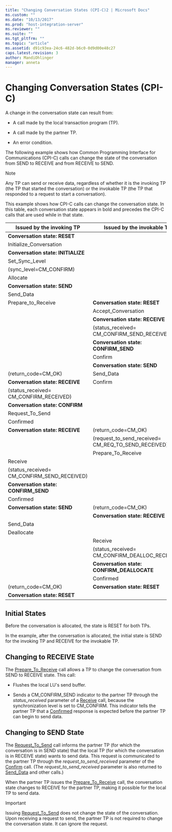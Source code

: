 ```yaml
---
title: "Changing Conversation States (CPI-C)2 | Microsoft Docs"
ms.custom: ""
ms.date: "10/13/2017"
ms.prod: "host-integration-server"
ms.reviewer: ""
ms.suite: ""
ms.tgt_pltfrm: ""
ms.topic: "article"
ms.assetid: d91c93ea-24c6-482d-b6c0-0d9d00e48c27
caps.latest.revision: 3
author: MandiOhlinger
manager: anneta
---
```

# Changing Conversation States (CPI-C)
A change in the conversation state can result from:  
  
-   A call made by the local transaction program (TP).  
  
-   A call made by the partner TP.  
  
-   An error condition.  
  
 The following example shows how Common Programming Interface for Communications (CPI-C) calls can change the state of the conversation from SEND to RECEIVE and from RECEIVE to SEND.  
  
> [!NOTE]
>  Any TP can send or receive data, regardless of whether it is the invoking TP (the TP that started the conversation) or the invokable TP (the TP that responded to a request to start a conversation).  
  
 This example shows how CPI-C calls can change the conversation state. In this table, each conversation state appears in bold and precedes the CPI-C calls that are used while in that state.  
  
|Issued by the invoking TP|Issued by the invokable TP|  
|-------------------------------|--------------------------------|  
|**Conversation state: RESET**||  
|Initialize_Conversation||  
|**Conversation state: INITIALIZE**||  
|Set_Sync_Level||  
|(sync_level=CM_CONFIRM)||  
|Allocate||  
|**Conversation state: SEND**||  
|Send_Data||  
|Prepare_to_Receive|**Conversation state: RESET**|  
||Accept_Conversation|  
||**Conversation state: RECEIVE**|  
||(status_received=     CM_CONFIRM_SEND_RECEIVED)|  
||**Conversation state: CONFIRM_SEND**|  
||Confirm|  
||**Conversation state: SEND**|  
|(return_code=CM_OK)|Send_Data|  
|**Conversation state: RECEIVE**|Confirm|  
|(status_received=    CM_CONFIRM_RECEIVED)||  
|**Conversation state: CONFIRM**||  
|Request_To_Send||  
|Confirmed||  
|**Conversation state: RECEIVE**|(return_code=CM_OK)|  
||(request_to_send_received=    CM_REQ_TO_SEND_RECEIVED)|  
||Prepare_To_Receive|  
|Receive||  
|(status_received=     CM_CONFIRM_SEND_RECEIVED)||  
|**Conversation state: CONFIRM_SEND**||  
|Confirmed||  
|**Conversation state: SEND**|(return_code=CM_OK)|  
||**Conversation state: RECEIVE**|  
|Send_Data||  
|Deallocate||  
||Receive|  
||(status_received=    CM_CONFIRM_DEALLOC_RECEIVED)|  
||**Conversation state:** <br />**CONFIRM_DEALLOCATE**|  
||Confirmed|  
|(return_code=CM_OK)|**Conversation state: RESET**|  
|**Conversation state: RESET**||  
  
## Initial States  
 Before the conversation is allocated, the state is RESET for both TPs.  
  
 In the example, after the conversation is allocated, the initial state is SEND for the invoking TP and RECEIVE for the invokable TP.  
  
## Changing to RECEIVE State  
 The [Prepare_To_Receive](../Topic/Prepare_To_Receive%20\(CPI-C\)2.md) call allows a TP to change the conversation from SEND to RECEIVE state. This call:  
  
-   Flushes the local LU's send buffer.  
  
-   Sends a CM_CONFIRM_SEND indicator to the partner TP through the *status_received* parameter of a [Receive](../Topic/Receive%20\(CPI-C\)1.md) call, because the synchronization level is set to CM_CONFIRM. This indicator tells the partner TP that a [Confirmed](../Topic/Confirmed%20\(CPI-C\)1.md) response is expected before the partner TP can begin to send data.  
  
## Changing to SEND State  
 The [Request_To_Send](../Topic/Request_To_Send%20\(CPI-C\)2.md) call informs the partner TP (for which the conversation is in SEND state) that the local TP (for which the conversation is in RECEIVE state) wants to send data. This request is communicated to the partner TP through the *request_to_send_received* parameter of the [Confirm](../Topic/Confirm%20\(CPI-C\)1.md) call. (The *request_to_send_received* parameter is also returned to [Send_Data](../Topic/Send_Data%20\(CPI-C\)1.md) and other calls.)  
  
 When the partner TP issues the [Prepare_To_Receive](../Topic/Prepare_To_Receive%20\(CPI-C\)2.md) call, the conversation state changes to RECEIVE for the partner TP, making it possible for the local TP to send data.  
  
> [!IMPORTANT]
>  Issuing [Request_To_Send](../Topic/Request_To_Send%20\(CPI-C\)2.md) does not change the state of the conversation. Upon receiving a request to send, the partner TP is not required to change the conversation state. It can ignore the request.